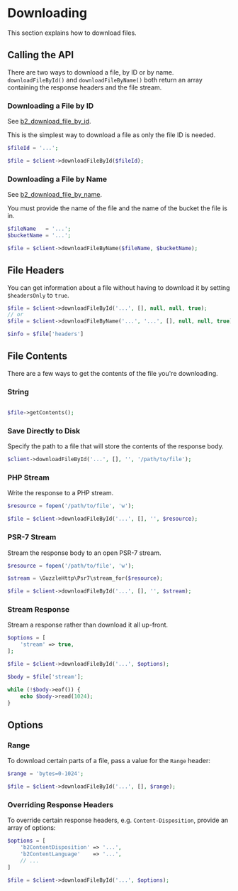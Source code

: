 # Downloading

This section explains how to download files.


## Calling the API

There are two ways to download a file, by ID or by name. `downloadFileById()` and `downloadFileByName()` both return an array containing the response headers and the file stream.

### Downloading a File by ID

See [b2_download_file_by_id](https://www.backblaze.com/b2/docs/b2_download_file_by_id.html).

This is the simplest way to download a file as only the file ID is needed.

```php
$fileId = '...';

$file = $client->downloadFileById($fileId);
```

### Downloading a File by Name

See [b2_download_file_by_name](https://www.backblaze.com/b2/docs/b2_download_file_by_name.html).

You must provide the name of the file and the name of the bucket the file is in.

```php
$fileName   = '...';
$bucketName = '...';

$file = $client->downloadFileByName($fileName, $bucketName);

```

## File Headers

You can get information about a file without having to download it by setting `$headersOnly` to `true`.

```php
$file = $client->downloadFileById('...', [], null, null, true);
// or
$file = $client->downloadFileByName('...', '...', [], null, null, true);

$info = $file['headers']
```

## File Contents

There are a few ways to get the contents of the file you're downloading.

### String

```php

$file->getContents();

```

### Save Directly to Disk

Specify the path to a file that will store the contents of the response body.

```php
$client->downloadFileById('...', [], '', '/path/to/file');
```

### PHP Stream

Write the response to a PHP stream.

```php
$resource = fopen('/path/to/file', 'w');

$file = $client->downloadFileById('...', [], '', $resource);
```

### PSR-7 Stream

Stream the response body to an open PSR-7 stream.

```php
$resource = fopen('/path/to/file', 'w');

$stream = \GuzzleHttp\Psr7\stream_for($resource);

$file = $client->downloadFileById('...', [], '', $stream);
```

### Stream Response

Stream a response rather than download it all up-front.

```php
$options = [
	'stream' => true,
];

$file = $client->downloadFileById('...', $options);

$body = $file['stream'];

while (!$body->eof()) {
    echo $body->read(1024);
}
```

## Options

### Range

To download certain parts of a file, pass a value for the `Range` header:

```php
$range = 'bytes=0-1024';

$file = $client->downloadFileById('...', [], $range);
```

### Overriding Response Headers

To override certain response headers, e.g. `Content-Disposition`, provide an array of options:

```php
$options = [
	'b2ContentDisposition' => '...',
	'b2ContentLanguage'    => '...',
	// ...
]

$file = $client->downloadFileById('...', $options);
```